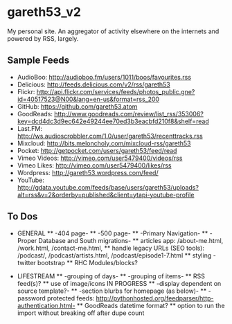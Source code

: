 gareth53_v2
===========

My personal site. An aggregator of activity elsewhere on the internets and powered by RSS, largely.

Sample Feeds
------------

* AudioBoo: http://audioboo.fm/users/1011/boos/favourites.rss
* Delicious: http://feeds.delicious.com/v2/rss/gareth53
* Flickr: http://api.flickr.com/services/feeds/photos_public.gne?id=40517523@N00&lang=en-us&format=rss_200
* GitHub: https://github.com/gareth53.atom
* GoodReads: http://www.goodreads.com/review/list_rss/353006?key=dcd4dc3d9ec642e49244ee70ed3b3eacbfd210f8&shelf=read
* Last.FM: http://ws.audioscrobbler.com/1.0/user/gareth53/recenttracks.rss
* Mixcloud: http://bits.meloncholy.com/mixcloud-rss/gareth53
* Pocket: http://getpocket.com/users/gareth53/feed/read
* Vimeo Videos: http://vimeo.com/user5479400/videos/rss
* Vimeo Likes: http://vimeo.com/user5479400/likes/rss
* Wordpress: http://gareth53.wordpress.com/feed/
* YouTube: http://gdata.youtube.com/feeds/base/users/gareth53/uploads?alt=rss&v=2&orderby=published&client=ytapi-youtube-profile

To Dos
------
* GENERAL
** -404 page-
** -500 page-
** -Primary Navigation-
** -Proper Database and South migrations-
** articles app: /about-me.html, /work.html, /contact-me.html,
** handle legacy URLs (SEO tools): /podcast/, /podcast/artists.html, /podcast/episode1-7.html
** styling - twitter bootstrap
** RHC Modules/blocks?

* LIFESTREAM
** -grouping of days-
** -grouping of items-
** RSS feed(s)?
** use of image/icons IN PROGRESS
** -display dependent on source template?-
** -section blurbs for homepage (as below)-
** -password protected feeds: http://pythonhosted.org/feedparser/http-authentication.html-
** GoodReads datetime format?
** option to run the import without breaking off after dupe count
